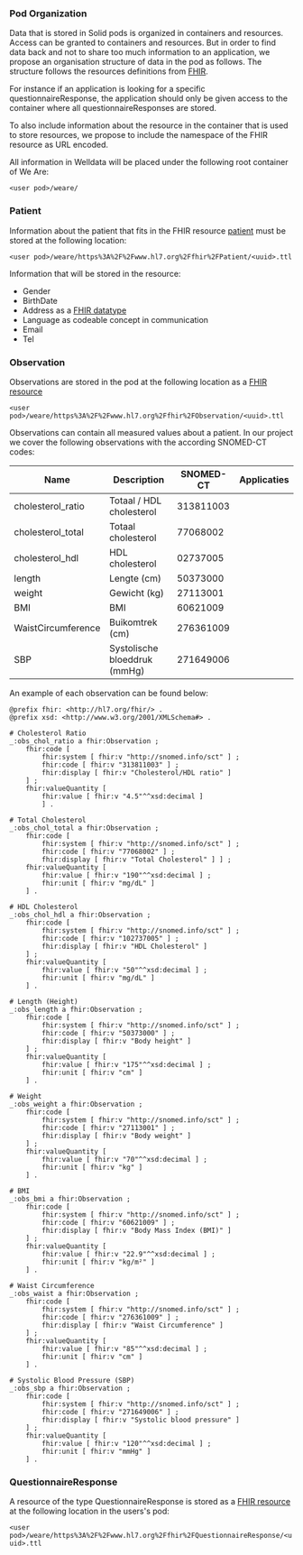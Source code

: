 ### Pod Organization
Data that is stored in Solid pods is organized in containers and resources. Access can be granted to containers and resources. But in order to find data back and not to share too much information to an application, we propose an organisation structure of data in the pod as follows. The structure follows the resources definitions from [FHIR](https://www.hl7.org/fhir/resourcelist.html). 

For instance if an application is looking for a specific questionnaireResponse, the application should only be given access to the container where all questionnaireResponses are stored. 

To also include information about the resource in the container that is used to store resources, we propose to include the namespace of the FHIR resource as URL encoded.

All information in Welldata will be placed under the following root container of We Are:

`<user pod>/weare/`


### Patient

Information about the patient that fits in the FHIR resource [patient](https://www.hl7.org/fhir/patient.html) must be stored at the following location:

`<user pod>/weare/https%3A%2F%2Fwww.hl7.org%2Ffhir%2FPatient/<uuid>.ttl`

Information that will be stored in the resource:
- Gender
- BirthDate
- Address as a [FHIR datatype](https://build.fhir.org/datatypes.html#Address)
- Language as codeable concept in communication
- Email 
- Tel

### Observation
Observations are stored in the pod at the following location as a [FHIR resource](https://www.hl7.org/fhir/observation.html)

`<user pod>/weare/https%3A%2F%2Fwww.hl7.org%2Ffhir%2FObservation/<uuid>.ttl`

Observations can contain all measured values about a patient. In our project we cover the following observations with the according SNOMED-CT codes:

| Name | Description | SNOMED-CT | Applicaties |
| -------- | -------- | -------- | -------- |
| cholesterol_ratio	| Totaal / HDL cholesterol | 313811003 |
| cholesterol_total	| Totaal cholesterol | 77068002 |
| cholesterol_hdl | HDL cholesterol | 02737005 |
| length | Lengte (cm) | 50373000 |
| weight | Gewicht (kg) | 27113001 |
| BMI | BMI | 60621009 |
| WaistCircumference | Buikomtrek  (cm) | 276361009 |
| SBP | Systolische bloeddruk (mmHg) | 271649006 |

An example of each observation can be found below:

```
@prefix fhir: <http://hl7.org/fhir/> .
@prefix xsd: <http://www.w3.org/2001/XMLSchema#> .
 
# Cholesterol Ratio
_:obs_chol_ratio a fhir:Observation ;
    fhir:code [
        fhir:system [ fhir:v "http://snomed.info/sct" ] ;
        fhir:code [ fhir:v "313811003" ] ;
        fhir:display [ fhir:v "Cholesterol/HDL ratio" ]
    ] ;
    fhir:valueQuantity [
        fhir:value [ fhir:v "4.5"^^xsd:decimal ]
        ] .
 
# Total Cholesterol
_:obs_chol_total a fhir:Observation ;
    fhir:code [
        fhir:system [ fhir:v "http://snomed.info/sct" ] ;
        fhir:code [ fhir:v "77068002" ] ;
        fhir:display [ fhir:v "Total Cholesterol" ] ] ;
    fhir:valueQuantity [
        fhir:value [ fhir:v "190"^^xsd:decimal ] ;
        fhir:unit [ fhir:v "mg/dL" ]
    ] .
 
# HDL Cholesterol
_:obs_chol_hdl a fhir:Observation ;
    fhir:code [
        fhir:system [ fhir:v "http://snomed.info/sct" ] ;
        fhir:code [ fhir:v "102737005" ] ;
        fhir:display [ fhir:v "HDL Cholesterol" ]
    ] ;
    fhir:valueQuantity [
        fhir:value [ fhir:v "50"^^xsd:decimal ] ;
        fhir:unit [ fhir:v "mg/dL" ]
    ] .
 
# Length (Height)
_:obs_length a fhir:Observation ;
    fhir:code [
        fhir:system [ fhir:v "http://snomed.info/sct" ] ;
        fhir:code [ fhir:v "50373000" ] ;
        fhir:display [ fhir:v "Body height" ]
    ] ;
    fhir:valueQuantity [
        fhir:value [ fhir:v "175"^^xsd:decimal ] ;
        fhir:unit [ fhir:v "cm" ]
    ] .
 
# Weight
_:obs_weight a fhir:Observation ;
    fhir:code [
        fhir:system [ fhir:v "http://snomed.info/sct" ] ;
        fhir:code [ fhir:v "27113001" ] ;
        fhir:display [ fhir:v "Body weight" ]
    ] ;
    fhir:valueQuantity [
        fhir:value [ fhir:v "70"^^xsd:decimal ] ;
        fhir:unit [ fhir:v "kg" ]
    ] .
 
# BMI
_:obs_bmi a fhir:Observation ;
    fhir:code [
        fhir:system [ fhir:v "http://snomed.info/sct" ] ;
        fhir:code [ fhir:v "60621009" ] ;
        fhir:display [ fhir:v "Body Mass Index (BMI)" ]
    ] ;
    fhir:valueQuantity [
        fhir:value [ fhir:v "22.9"^^xsd:decimal ] ;
        fhir:unit [ fhir:v "kg/m²" ]
    ] .
 
# Waist Circumference
_:obs_waist a fhir:Observation ;
    fhir:code [
        fhir:system [ fhir:v "http://snomed.info/sct" ] ;
        fhir:code [ fhir:v "276361009" ] ;
        fhir:display [ fhir:v "Waist Circumference" ]
    ] ;
    fhir:valueQuantity [
        fhir:value [ fhir:v "85"^^xsd:decimal ] ;
        fhir:unit [ fhir:v "cm" ]
    ] .
 
# Systolic Blood Pressure (SBP)
_:obs_sbp a fhir:Observation ;
    fhir:code [
        fhir:system [ fhir:v "http://snomed.info/sct" ] ;
        fhir:code [ fhir:v "271649006" ] ;
        fhir:display [ fhir:v "Systolic blood pressure" ]
    ] ;
    fhir:valueQuantity [
        fhir:value [ fhir:v "120"^^xsd:decimal ] ;
        fhir:unit [ fhir:v "mmHg" ]
    ] .
```

### QuestionnaireResponse

A resource of the type QuestionnaireResponse is stored as a [FHIR resource](https://www.hl7.org/fhir/questionnaireresponse.html) at the following location in the users's pod: 

`<user pod>/weare/https%3A%2F%2Fwww.hl7.org%2Ffhir%2FQuestionnaireResponse/<uuid>.ttl`
